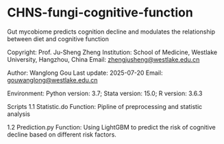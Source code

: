 # CHNS-fungi-cognitive-function
Gut mycobiome predicts cognition decline and modulates the relationship between diet and cognitive function 

Copyright: Prof. Ju-Sheng Zheng Institution: School of Medicine, Westlake University, Hangzhou, China Email: zhengjusheng@westlake.edu.cn

Author: Wanglong Gou Last update: 2025-07-20 Email: gouwanglong@westlake.edu.cn

Environment: Python version: 3.7; Stata version: 15.0; R version: 3.6.3

Scripts 1.1 Statistic.do Function: Pipline of preprocessing and statistic analysis

1.2 Prediction.py Function: Using LightGBM to predict the risk of cognitive decline based on different risk factors.

